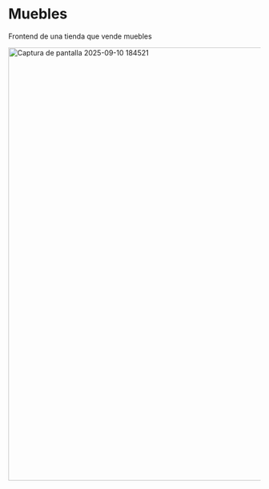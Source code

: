 # Muebles
Frontend de una tienda que vende muebles

<img width="1891" height="863" alt="Captura de pantalla 2025-09-10 184521" src="https://github.com/user-attachments/assets/38cedb8c-3c41-4c40-b2c8-c2da0700b0a7" />
